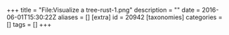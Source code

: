 +++
title = "File:Visualize a tree-rust-1.png"
description = ""
date = 2016-06-01T15:30:22Z
aliases = []
[extra]
id = 20942
[taxonomies]
categories = []
tags = []
+++



